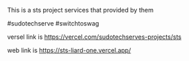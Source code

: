 This is a sts project services that provided by them

#sudotechserve
#switchtoswag

versel link is https://vercel.com/sudotechserves-projects/sts


web link is https://sts-liard-one.vercel.app/

